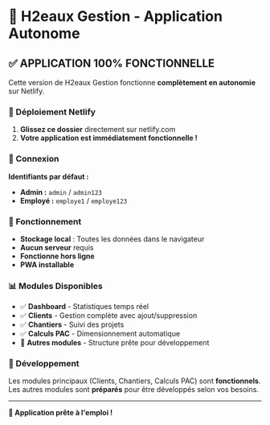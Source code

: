 # 🚀 H2eaux Gestion - Application Autonome

## ✅ APPLICATION 100% FONCTIONNELLE

Cette version de H2eaux Gestion fonctionne **complètement en autonomie** sur Netlify.

### 🎯 Déploiement Netlify

1. **Glissez ce dossier** directement sur netlify.com
2. **Votre application est immédiatement fonctionnelle !**

### 🔑 Connexion

**Identifiants par défaut :**
- **Admin :** `admin` / `admin123`
- **Employé :** `employe1` / `employe123`

### 💾 Fonctionnement

- **Stockage local** : Toutes les données dans le navigateur
- **Aucun serveur** requis
- **Fonctionne hors ligne**
- **PWA installable**

### 📊 Modules Disponibles

- ✅ **Dashboard** - Statistiques temps réel
- ✅ **Clients** - Gestion complète avec ajout/suppression
- ✅ **Chantiers** - Suivi des projets
- ✅ **Calculs PAC** - Dimensionnement automatique
- 🔧 **Autres modules** - Structure prête pour développement

### 🔧 Développement

Les modules principaux (Clients, Chantiers, Calculs PAC) sont **fonctionnels**.
Les autres modules sont **préparés** pour être développés selon vos besoins.

---

**🎉 Application prête à l'emploi !**
